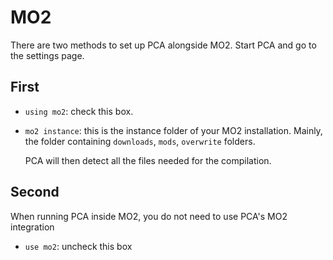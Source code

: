# MO2

There are two methods to set up PCA alongside MO2. Start PCA and go to the settings page.

## First

- `using mo2`: check this box.
- `mo2 instance`: this is the instance folder of your MO2 installation.
  Mainly, the folder containing `downloads`, `mods`, `overwrite` folders.
  
  PCA will then detect all the files needed for the compilation.

## Second

When running PCA inside MO2, you do not need to use PCA's MO2 integration

- `use mo2`: uncheck this box
